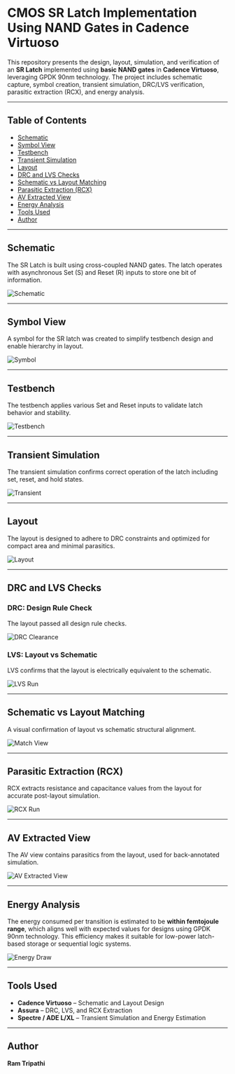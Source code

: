 # CMOS SR Latch Implementation Using NAND Gates in Cadence Virtuoso

This repository presents the design, layout, simulation, and verification of an **SR Latch** implemented using **basic NAND gates** in **Cadence Virtuoso**, leveraging GPDK 90nm technology. The project includes schematic capture, symbol creation, transient simulation, DRC/LVS verification, parasitic extraction (RCX), and energy analysis.

---

## Table of Contents  
- [Schematic](#schematic)  
- [Symbol View](#symbol-view)  
- [Testbench](#testbench)  
- [Transient Simulation](#transient-simulation)  
- [Layout](#layout)  
- [DRC and LVS Checks](#drc-and-lvs-checks)  
- [Schematic vs Layout Matching](#schematic-vs-layout-matching)  
- [Parasitic Extraction (RCX)](#parasitic-extraction-rcx)  
- [AV Extracted View](#av-extracted-view)  
- [Energy Analysis](#energy-analysis)  
- [Tools Used](#tools-used)  
- [Author](#author)

---

## Schematic  
The SR Latch is built using cross-coupled NAND gates. The latch operates with asynchronous Set (S) and Reset (R) inputs to store one bit of information.

![Schematic](./SR_NAND_Schematic.png)

---

## Symbol View  
A symbol for the SR latch was created to simplify testbench design and enable hierarchy in layout.

![Symbol](./SR_using_NAND_symbol.png)

---

## Testbench  
The testbench applies various Set and Reset inputs to validate latch behavior and stability.

![Testbench](./SR_Using_NAND_Tb.png)

---

## Transient Simulation  
The transient simulation confirms correct operation of the latch including set, reset, and hold states.

![Transient](./SR_Latch_using_NAND_Transient.png)

---

## Layout  
The layout is designed to adhere to DRC constraints and optimized for compact area and minimal parasitics.

![Layout](./Layout_and_schematic_match_SR_Latch_NAND.png)

---

## DRC and LVS Checks

### DRC: Design Rule Check  
The layout passed all design rule checks.

![DRC Clearance](./No_DRC_Erros.png)

### LVS: Layout vs Schematic  
LVS confirms that the layout is electrically equivalent to the schematic.

![LVS Run](./LVS_Run_SR_Latch_Using_NAND.png)

---

## Schematic vs Layout Matching  
A visual confirmation of layout vs schematic structural alignment.

![Match View](./Layout_and_schematic_match_SR_Latch_NAND.png)

---

## Parasitic Extraction (RCX)  
RCX extracts resistance and capacitance values from the layout for accurate post-layout simulation.

![RCX Run](./RCX_run_SR_Latch_Using_NAND.png)

---

## AV Extracted View  
The AV view contains parasitics from the layout, used for back-annotated simulation.

![AV Extracted View](./AV_extracted_view_SR_Latch_NAND.png)

---

## Energy Analysis  
The energy consumed per transition is estimated to be **within femtojoule range**, which aligns well with expected values for designs using GPDK 90nm technology. This efficiency makes it suitable for low-power latch-based storage or sequential logic systems.

![Energy Draw](./SR_Latch_Energy_Estimation.png)

---

## Tools Used  
- **Cadence Virtuoso** – Schematic and Layout Design  
- **Assura** – DRC, LVS, and RCX Extraction  
- **Spectre / ADE L/XL** – Transient Simulation and Energy Estimation  

---

## Author  
**Ram Tripathi**
